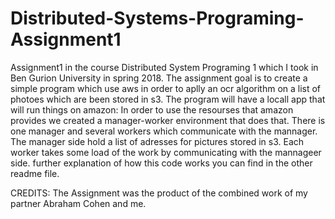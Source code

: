 # Distributed-Systems-Programing-Assignment1
Assignment1 in the course Distributed System Programing 1 which I took in Ben Gurion University in spring 2018.
The assignment goal is to create a simple program which use aws in order to aplly an ocr algorithm on a list of photoes which are been stored in s3.
The program will have a  locall app that will run things on amazon:
In order to use the resourses that amazon provides we created a manager-worker environment that does that. There is one manager and several workers which communicate with the mannager.
The manager side hold a list of adresses for pictures stored in s3.
Each worker takes some load of the work by communicating with the mannageer side. further explanation of how this code works you can find in the other readme file. 

CREDITS:
The Assignment was the product of the combined work of my partner Abraham Cohen and me.
